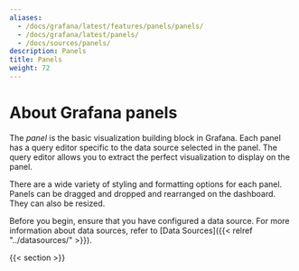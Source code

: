 ```yaml
---
aliases:
  - /docs/grafana/latest/features/panels/panels/
  - /docs/grafana/latest/panels/
  - /docs/sources/panels/
description: Panels
title: Panels
weight: 72
---
```


# About Grafana panels

The _panel_ is the basic visualization building block in Grafana. Each panel has a query editor specific to the data source selected in the panel. The query editor allows you to extract the perfect visualization to display on the panel.

There are a wide variety of styling and formatting options for each panel. Panels can be dragged and dropped and rearranged on the dashboard. They can also be resized.

Before you begin, ensure that you have configured a data source. For more information about data sources, refer to [Data Sources]({{< relref "../datasources/" >}}).

{{< section >}}
